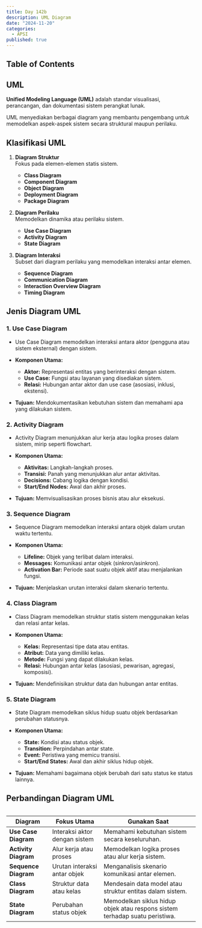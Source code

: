```yaml
---
title: Day 142b
description: UML Diagram
date: "2024-11-20"
categories:
  - APSI
published: true
---
```


## Table of Contents

## UML

**Unified Modeling Language (UML)** adalah standar visualisasi, perancangan, dan dokumentasi sistem perangkat lunak.

UML menyediakan berbagai diagram yang membantu pengembang untuk memodelkan aspek-aspek sistem secara struktural maupun perilaku.

## Klasifikasi UML

1. **Diagram Struktur**  
   Fokus pada elemen-elemen statis sistem.

   - **Class Diagram**
   - **Component Diagram**
   - **Object Diagram**
   - **Deployment Diagram**
   - **Package Diagram**

2. **Diagram Perilaku**  
   Memodelkan dinamika atau perilaku sistem.

   - **Use Case Diagram**
   - **Activity Diagram**
   - **State Diagram**

3. **Diagram Interaksi**  
   Subset dari diagram perilaku yang memodelkan interaksi antar elemen.
   - **Sequence Diagram**
   - **Communication Diagram**
   - **Interaction Overview Diagram**
   - **Timing Diagram**

## Jenis Diagram UML

### 1. Use Case Diagram

- Use Case Diagram memodelkan interaksi antara aktor (pengguna atau sistem eksternal) dengan sistem.

- **Komponen Utama:**
  - **Aktor:** Representasi entitas yang berinteraksi dengan sistem.
  - **Use Case:** Fungsi atau layanan yang disediakan sistem.
  - **Relasi:** Hubungan antar aktor dan use case (asosiasi, inklusi, ekstensi).
- **Tujuan:** Mendokumentasikan kebutuhan sistem dan memahami apa yang dilakukan sistem.

### 2. Activity Diagram

- Activity Diagram menunjukkan alur kerja atau logika proses dalam sistem, mirip seperti flowchart.

- **Komponen Utama:**
  - **Aktivitas:** Langkah-langkah proses.
  - **Transisi:** Panah yang menunjukkan alur antar aktivitas.
  - **Decisions:** Cabang logika dengan kondisi.
  - **Start/End Nodes:** Awal dan akhir proses.
- **Tujuan:** Memvisualisasikan proses bisnis atau alur eksekusi.

### 3. Sequence Diagram

- Sequence Diagram memodelkan interaksi antara objek dalam urutan waktu tertentu.

- **Komponen Utama:**
  - **Lifeline:** Objek yang terlibat dalam interaksi.
  - **Messages:** Komunikasi antar objek (sinkron/asinkron).
  - **Activation Bar:** Periode saat suatu objek aktif atau menjalankan fungsi.
- **Tujuan:** Menjelaskan urutan interaksi dalam skenario tertentu.

### 4. Class Diagram

- Class Diagram memodelkan struktur statis sistem menggunakan kelas dan relasi antar kelas.

- **Komponen Utama:**
  - **Kelas:** Representasi tipe data atau entitas.
  - **Atribut:** Data yang dimiliki kelas.
  - **Metode:** Fungsi yang dapat dilakukan kelas.
  - **Relasi:** Hubungan antar kelas (asosiasi, pewarisan, agregasi, komposisi).
- **Tujuan:** Mendefinisikan struktur data dan hubungan antar entitas.

### 5. State Diagram

- State Diagram memodelkan siklus hidup suatu objek berdasarkan perubahan statusnya.

- **Komponen Utama:**
  - **State:** Kondisi atau status objek.
  - **Transition:** Perpindahan antar state.
  - **Event:** Peristiwa yang memicu transisi.
  - **Start/End States:** Awal dan akhir siklus hidup objek.
- **Tujuan:** Memahami bagaimana objek berubah dari satu status ke status lainnya.

## Perbandingan Diagram UML

<div style="overflow-x: scroll;">

| Diagram              | Fokus Utama                   | Gunakan Saat                                                                |
| -------------------- | ----------------------------- | --------------------------------------------------------------------------- |
| **Use Case Diagram** | Interaksi aktor dengan sistem | Memahami kebutuhan sistem secara keseluruhan.                               |
| **Activity Diagram** | Alur kerja atau proses        | Memodelkan logika proses atau alur kerja sistem.                            |
| **Sequence Diagram** | Urutan interaksi antar objek  | Menganalisis skenario komunikasi antar elemen.                              |
| **Class Diagram**    | Struktur data atau kelas      | Mendesain data model atau struktur entitas dalam sistem.                    |
| **State Diagram**    | Perubahan status objek        | Memodelkan siklus hidup objek atau respons sistem terhadap suatu peristiwa. |

</div>
